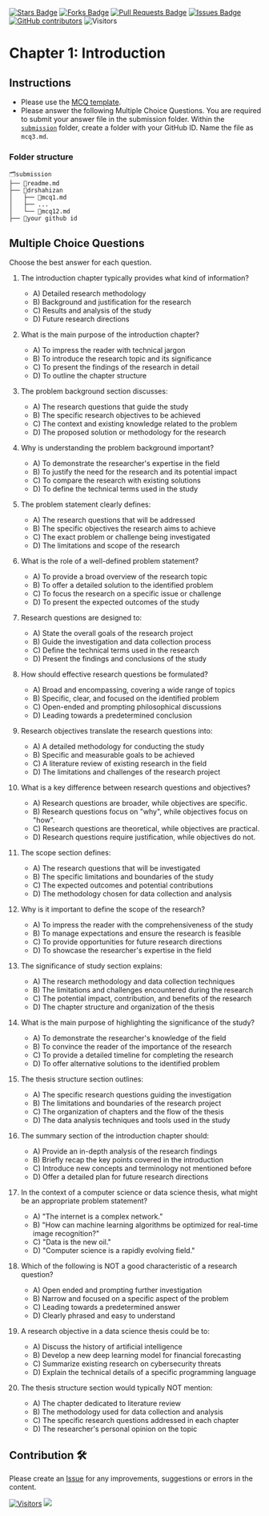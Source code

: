 <a href="https://github.com/drshahizan/research-design/stargazers"><img src="https://img.shields.io/github/stars/drshahizan/research-design" alt="Stars Badge"/></a>
<a href="https://github.com/drshahizan/research-design/network/members"><img src="https://img.shields.io/github/forks/drshahizan/research-design" alt="Forks Badge"/></a>
<a href="https://github.com/drshahizan/research-design/pulls"><img src="https://img.shields.io/github/issues-pr/drshahizan/research-design" alt="Pull Requests Badge"/></a>
<a href="https://github.com/drshahizan/research-design"><img src="https://img.shields.io/github/issues/drshahizan/research-design" alt="Issues Badge"/></a>
<a href="https://github.com/drshahizan/research-design/graphs/contributors"><img alt="GitHub contributors" src="https://img.shields.io/github/contributors/drshahizan/research-design?color=2b9348"></a>
![Visitors](https://api.visitorbadge.io/api/visitors?path=https%3A%2F%2Fgithub.com%2Fdrshahizan%2BDM&labelColor=%23d9e3f0&countColor=%23697689&style=flat)

# Chapter 1: Introduction

## Instructions
- Please use the [MCQ template](temp_mcq.md).
- Please answer the following Multiple Choice Questions. You are required to submit your answer file in the submission folder. Within the [`submission`](submission/) folder, create a folder with your GitHub ID. Name the file as `mcq3.md`.

### Folder structure

```
🗂️submission
├── 📄readme.md
├── 📁drshahizan
│   ├── 📄mcq1.md
│   ├── ...
│   └── 📄mcq12.md
├── 📁your github id
```

## Multiple Choice Questions	
Choose the best answer for each question.

1. The introduction chapter typically provides what kind of information?
     - A) Detailed research methodology
     - B) Background and justification for the research
     - C) Results and analysis of the study
     - D) Future research directions

2. What is the main purpose of the introduction chapter?
     - A) To impress the reader with technical jargon
     - B) To introduce the research topic and its significance
     - C) To present the findings of the research in detail
     - D) To outline the chapter structure

3. The problem background section discusses:
     - A) The research questions that guide the study
     - B) The specific research objectives to be achieved
     - C) The context and existing knowledge related to the problem
     - D) The proposed solution or methodology for the research

4. Why is understanding the problem background important?
     - A) To demonstrate the researcher's expertise in the field
     - B) To justify the need for the research and its potential impact
     - C) To compare the research with existing solutions
     - D) To define the technical terms used in the study

5. The problem statement clearly defines:
     - A) The research questions that will be addressed
     - B) The specific objectives the research aims to achieve
     - C) The exact problem or challenge being investigated
     - D) The limitations and scope of the research

6. What is the role of a well-defined problem statement?
     - A) To provide a broad overview of the research topic
     - B) To offer a detailed solution to the identified problem
     - C) To focus the research on a specific issue or challenge
     - D) To present the expected outcomes of the study

7. Research questions are designed to:
     - A) State the overall goals of the research project
     - B) Guide the investigation and data collection process
     - C) Define the technical terms used in the research
     - D) Present the findings and conclusions of the study

8. How should effective research questions be formulated?
     - A) Broad and encompassing, covering a wide range of topics
     - B) Specific, clear, and focused on the identified problem
     - C) Open-ended and prompting philosophical discussions
     - D) Leading towards a predetermined conclusion

9. Research objectives translate the research questions into:
     - A) A detailed methodology for conducting the study
     - B) Specific and measurable goals to be achieved
     - C) A literature review of existing research in the field
     - D) The limitations and challenges of the research project

10. What is a key difference between research questions and objectives?
     - A) Research questions are broader, while objectives are specific.
     - B) Research questions focus on "why", while objectives focus on "how".
     - C) Research questions are theoretical, while objectives are practical.
     - D) Research questions require justification, while objectives do not.

11. The scope section defines:
     - A) The research questions that will be investigated
     - B) The specific limitations and boundaries of the study
     - C) The expected outcomes and potential contributions
     - D) The methodology chosen for data collection and analysis

12. Why is it important to define the scope of the research?
     - A) To impress the reader with the comprehensiveness of the study
     - B) To manage expectations and ensure the research is feasible
     - C) To provide opportunities for future research directions
     - D) To showcase the researcher's expertise in the field

13. The significance of study section explains:
     - A) The research methodology and data collection techniques
     - B) The limitations and challenges encountered during the research
     - C) The potential impact, contribution, and benefits of the research
     - D) The chapter structure and organization of the thesis

14. What is the main purpose of highlighting the significance of the study?
     - A) To demonstrate the researcher's knowledge of the field
     - B) To convince the reader of the importance of the research
     - C) To provide a detailed timeline for completing the research
     - D) To offer alternative solutions to the identified problem

15. The thesis structure section outlines:
     - A) The specific research questions guiding the investigation
     - B) The limitations and boundaries of the research project
     - C) The organization of chapters and the flow of the thesis
     - D) The data analysis techniques and tools used in the study

16. The summary section of the introduction chapter should:
     - A) Provide an in-depth analysis of the research findings
     - B) Briefly recap the key points covered in the introduction
     - C) Introduce new concepts and terminology not mentioned before
     - D) Offer a detailed plan for future research directions

17.  In the context of a computer science or data science thesis, what might be an appropriate problem statement?
     - A) "The internet is a complex network."
     - B) "How can machine learning algorithms be optimized for real-time image recognition?"
     - C) "Data is the new oil."
     - D) "Computer science is a rapidly evolving field."

18. Which of the following is NOT a good characteristic of a research question?
     - A) Open ended and prompting further investigation
     - B) Narrow and focused on a specific aspect of the problem
     - C) Leading towards a predetermined answer
     - D) Clearly phrased and easy to understand

19. A research objective in a data science thesis could be to:
     - A) Discuss the history of artificial intelligence
     - B) Develop a new deep learning model for financial forecasting
     - C) Summarize existing research on cybersecurity threats
     - D) Explain the technical details of a specific programming language

20. The thesis structure section would typically NOT mention:
     - A) The chapter dedicated to literature review
     - B) The methodology used for data collection and analysis
     - C) The specific research questions addressed in each chapter
     - D) The researcher's personal opinion on the topic

## Contribution 🛠️
Please create an [Issue](https://github.com/drshahizan/research-design/issues) for any improvements, suggestions or errors in the content.



[![Visitors](https://api.visitorbadge.io/api/visitors?path=https%3A%2F%2Fgithub.com%2Fdrshahizan&labelColor=%23697689&countColor=%23555555&style=plastic)](https://visitorbadge.io/status?path=https%3A%2F%2Fgithub.com%2Fdrshahizan)
![](https://hit.yhype.me/github/profile?user_id=81284918)

